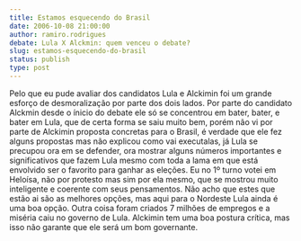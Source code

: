 ```yaml
---
title: Estamos esquecendo do Brasil
date: 2006-10-08 21:00:00
author: ramiro.rodrigues
debate: Lula X Alckmin: quem venceu o debate?
slug: estamos-esquecendo-do-brasil
status: publish 
type: post
---
```


Pelo que eu pude avaliar dos candidatos Lula e Alckimin foi um grande esforço de desmoralização por parte dos dois lados. Por parte do candidato Alckmin desde o ínicio do debate ele só se concentrou em bater, bater, e bater em Lula, que de certa forma se saiu muito bem, porém não vi por parte de Alckimin proposta concretas para o Brasil, é verdade que ele fez alguns propostas mas não explicou como vai executalas, já Lula se precupou ora em se defender, ora mostrar alguns números importantes e significativos que fazem Lula mesmo com toda a lama em que está envolvido ser o favorito para ganhar as eleções. Eu no 1º turno votei em Heloísa, não por protesto mas sim por ela mesmo, que se mostrou muito inteligente e coerente com seus pensamentos. Não acho que estes que estão ai são as melhores opções, mas aqui para o Nordeste Lula ainda é uma boa opção. Outra coisa foram criados 7 milhões de empregos e a miséria caiu no governo de Lula. Alckimin tem uma boa postura crítica, mas isso não garante que ele será um bom governante.
